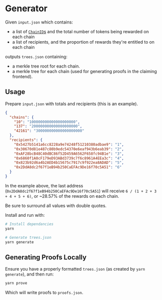 # Generator

Given `input.json` which contains:

- a list of [`ChainID`s](https://chainlist.org/) and the total number of tokens being rewarded on each chain
- a list of recipients, and the proportion of rewards they're entitled to on each chain

outputs `trees.json` containing:

- a merkle tree root for each chain.
- a merkle tree for each chain (used for generating proofs in the claiming frontend).

## Usage

Prepare `input.json` with totals and recipients (this is an example).

```json
{
  "chains": {
    "10": "100000000000000000000",
    "137": "200000000000000000000",
    "42161": "300000000000000000000"
  },
  "recipients": {
    "0x5427b5141a6cc8228a9e74248f51210380adbae9": "1",
    "0x30670d81e487c80b9edc54370e6eaf943b6eab39": "2",
    "0xAF28bcB48C40dBC86f52D459A6562F658fc94B1e": "3",
    "0x6860f1A0cF179eD93ABd3739c7f6c8961A4EEa3c": "4",
    "0x823b92d6a4b2AED4b15675c7917c9f922ea8ADAD": "5",
    "0x2DdA8dc2f67f1eB94b250CaEFAc9De16f70c5A51": "6"
  }
}
```

In the example above, the last address (`0x2DdA8dc2f67f1eB94b250CaEFAc9De16f70c5A51`) will receive `6 / (1 + 2 + 3 + 4 + 5 + 6)`, or ~28.57% of the rewards on each chain.

Be sure to surround all values with double quotes.

Install and run with:

```bash
# Install dependancies
yarn

# Generate trees.json
yarn generate
```

## Generating Proofs Locally

Ensure you have a properly formatted `trees.json` (as created by `yarn generate`), and then run:

```bash
yarn prove
```

Which will write proofs to `proofs.json`.

